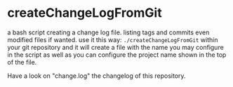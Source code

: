 # createChangeLogFromGit
a bash script creating a change log file. listing tags and commits even modified files if wanted.
use it this way: ```./createChangeLogFromGit``` within your git repository and it will create a
file with the name you may configure in the script as well as you can configure the project name
shown in the top of the file. 

Have a look on "change.log" the changelog of this repository.



